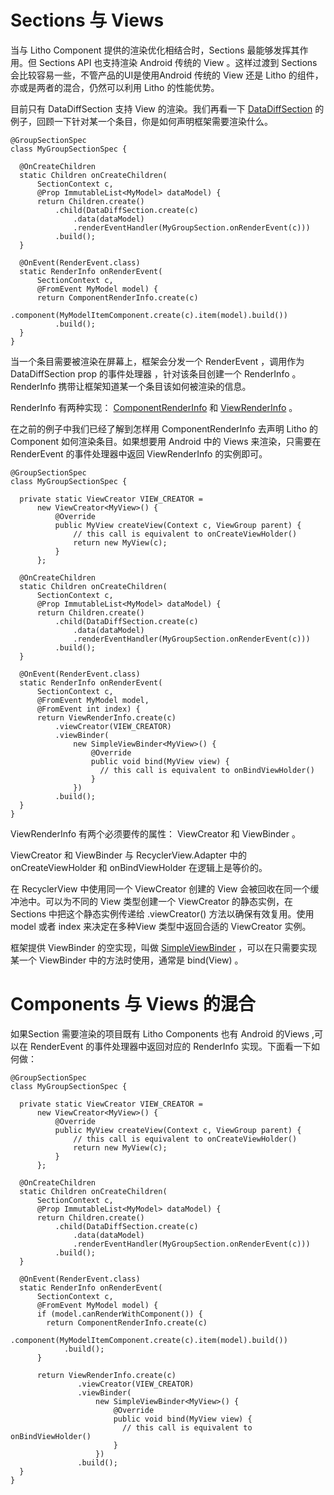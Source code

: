 # Sections 与 Views

当与 Litho Component 提供的渲染优化相结合时，Sections 最能够发挥其作用。但 Sections API 也支持渲染 Android 传统的 View 。这样过渡到 Sections 会比较容易一些，不管产品的UI是使用Android 传统的 View 还是 Litho 的组件，亦或是两者的混合，仍然可以利用 Litho 的性能优势。

目前只有 DataDiffSection 支持 View 的渲染。我们再看一下 [DataDiffSection](https://fblitho.com/docs/sections-building-blocks#datadiffsection) 的例子，回顾一下针对某一个条目，你是如何声明框架需要渲染什么。

	@GroupSectionSpec
	class MyGroupSectionSpec {
	
	  @OnCreateChildren
	  static Children onCreateChildren(
	      SectionContext c,
	      @Prop ImmutableList<MyModel> dataModel) {
	      return Children.create()
	          .child(DataDiffSection.create(c)
	              .data(dataModel)
	              .renderEventHandler(MyGroupSection.onRenderEvent(c)))
	          .build();
	  }
	
	  @OnEvent(RenderEvent.class)
	  static RenderInfo onRenderEvent(
	      SectionContext c,
	      @FromEvent MyModel model) {
	      return ComponentRenderInfo.create(c)
	          .component(MyModelItemComponent.create(c).item(model).build())
	          .build();
	  }
	}

当一个条目需要被渲染在屏幕上，框架会分发一个 RenderEvent ，调用作为 DataDiffSection prop 的事件处理器 ，针对该条目创建一个 RenderInfo 。 RenderInfo 携带让框架知道某一个条目该如何被渲染的信息。

RenderInfo 有两种实现： [ComponentRenderInfo](https://fblitho.com/javadoc/com/facebook/litho/widget/ComponentRenderInfo.html) 和 [ViewRenderInfo](https://fblitho.com/javadoc/com/facebook/litho/widget/ViewRenderInfo.html) 。

在之前的例子中我们已经了解到怎样用 ComponentRenderInfo 去声明  Litho 的Component 如何渲染条目。如果想要用 Android 中的 Views 来渲染，只需要在 RenderEvent 的事件处理器中返回 ViewRenderInfo 的实例即可。

	@GroupSectionSpec
	class MyGroupSectionSpec {
	
	  private static ViewCreator VIEW_CREATOR =  
	      new ViewCreator<MyView>() {
	          @Override
	          public MyView createView(Context c, ViewGroup parent) {
	              // this call is equivalent to onCreateViewHolder()
	              return new MyView(c);
	          }
	      };
	
	  @OnCreateChildren
	  static Children onCreateChildren(
	      SectionContext c,
	      @Prop ImmutableList<MyModel> dataModel) {
	      return Children.create()
	          .child(DataDiffSection.create(c)
	              .data(dataModel)
	              .renderEventHandler(MyGroupSection.onRenderEvent(c)))
	          .build();
	  }
	
	  @OnEvent(RenderEvent.class)
	  static RenderInfo onRenderEvent(
	      SectionContext c,
	      @FromEvent MyModel model,
	      @FromEvent int index) {
	      return ViewRenderInfo.create(c)
	          .viewCreator(VIEW_CREATOR)
	          .viewBinder(
	              new SimpleViewBinder<MyView>() {
	                  @Override
	                  public void bind(MyView view) {
	                    // this call is equivalent to onBindViewHolder()
	                  }
	              })
	          .build();
	  }
	}

ViewRenderInfo 有两个必须要传的属性： ViewCreator 和  ViewBinder 。


ViewCreator 和  ViewBinder 与 RecyclerView.Adapter 中的 onCreateViewHolder 和 onBindViewHolder 在逻辑上是等价的。

在 RecyclerView 中使用同一个 ViewCreator 创建的 View 会被回收在同一个缓冲池中。可以为不同的 View 类型创建一个 ViewCreator 的静态实例，在 Sections 中把这个静态实例传递给 .viewCreator() 方法以确保有效复用。使用 model 或者 index 来决定在多种View 类型中返回合适的 ViewCreator 实例。

框架提供 ViewBinder 的空实现，叫做 [SimpleViewBinder](https://fblitho.com/javadoc/com/facebook/litho/viewcompat/SimpleViewBinder.html) ，可以在只需要实现某一个 ViewBinder 中的方法时使用，通常是 bind(View) 。

# Components 与 Views 的混合

如果Section 需要渲染的项目既有 Litho Components 也有 Android 的Views ,可以在 RenderEvent 的事件处理器中返回对应的 RenderInfo 实现。下面看一下如何做：

	@GroupSectionSpec
	class MyGroupSectionSpec {
	
	  private static ViewCreator VIEW_CREATOR =  
	      new ViewCreator<MyView>() {
	          @Override
	          public MyView createView(Context c, ViewGroup parent) {
	              // this call is equivalent to onCreateViewHolder()
	              return new MyView(c);
	          }
	      };
	
	  @OnCreateChildren
	  static Children onCreateChildren(
	      SectionContext c,
	      @Prop ImmutableList<MyModel> dataModel) {
	      return Children.create()
	          .child(DataDiffSection.create(c)
	              .data(dataModel)
	              .renderEventHandler(MyGroupSection.onRenderEvent(c)))
	          .build();
	  }
	
	  @OnEvent(RenderEvent.class)
	  static RenderInfo onRenderEvent(
	      SectionContext c,
	      @FromEvent MyModel model) {
	      if (model.canRenderWithComponent()) {
	        return ComponentRenderInfo.create(c)
	            .component(MyModelItemComponent.create(c).item(model).build())
	            .build();
	      }
	
	      return ViewRenderInfo.create(c)
	               .viewCreator(VIEW_CREATOR)
	               .viewBinder(
	                   new SimpleViewBinder<MyView>() {
	                       @Override
	                       public void bind(MyView view) {
	                         // this call is equivalent to onBindViewHolder()
	                       }
	                   })
	               .build();
	  }
	}

